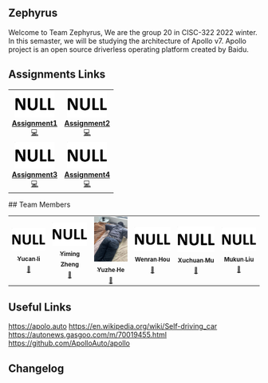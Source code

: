 <!-- ## 2022 Winter CISC-322 Group 20 -->
## Zephyrus
Welcome to Team Zephyrus, We are the group 20 in CISC-322 2022 winter. In this semaster, we will be studying the architecture of Apollo v7. Apollo project is an open source driverless operating platform created by Baidu.  
<!-- [Onq page](https://onq.queensu.ca/d2l/home/642417) <br> -->
<!-- <img src="233333.jpg" width = "300" height = "300" alt="" align=center /> -->
## Assignments Links
<p align="center">
<table align="center" style="width:100%">
<tr>
<td align="center"><a href="https://github.com/Wad098/CISC-322_Group20/blob/gh-pages/doc/CISC322_Project.pdf"><img src="https://raw.githubusercontent.com/Wad098/CISC-322_Group20/gh-pages/img/null.png" width="80px;" alt=""/><br /><b>Assignment1</b></a><br /><a href="" title="Code">💻</a> </td>
<td align="center"><a href="https://baidu.com/"><img src="https://raw.githubusercontent.com/Wad098/CISC-322_Group20/gh-pages/img/null.png" width="80px;" alt=""/><br /><b>Assignment2</b></a><br /><a href="" title="Code">💻</a> </td>
</tr>
<tr>
<td align="center"><a href="https://baidu.com/"><img src="https://raw.githubusercontent.com/Wad098/CISC-322_Group20/gh-pages/img/null.png" width="80px;" alt=""/><br /><b>Assignment3</b></a><br /><a href="" title="Code">💻</a> </td>
<td align="center"><a href="https://baidu.com/"><img src="https://raw.githubusercontent.com/Wad098/CISC-322_Group20/gh-pages/img/null.png" width="80px;" alt=""/><br /><b>Assignment4</b></a><br /><a href="" title="Code">💻</a> </td>
</tr>
</table>
</p>
## Team Members
<table>
    <tr>
      <td align="center"><a href="https://github.com/BlairLi"><img src="img/null.png" width="100px;" alt=""/><br /><sub><b>Yucan li </b></sub></a><sub><br /><a href = "mailto: 18yl259@queesu.ca">📧</a></sub></td>
      <td align="center"><a href="https://github.com/Wad098"><img src="img/null.png" width="100px;" alt=""/><br /><sub><b>Yiming Zheng </b></sub></a><sub><br /><a href = "mailto: 19yz38@queensu.ca">📧</a></sub></td>
      <td align="center"><a href="https://github.com/hrzzdhyz"><img src="img/1.jpg" width="100px;" alt=""/><br /><sub><b>Yuzhe He </b></sub></a><sub><br /><a href = "mailto: abc@example.com">📧</a></sub></td>
      <td align="center"><a href="https://github.com/BrightAurora138"><img src="img/null.png" width="100px;" alt=""/><br /><sub><b>Wenran Hou </b></sub></a><sub><br /><a href = "mailto: 18wh10@queensu.ca">📧</a></sub></td>
      <td align="center"><a href="https://github.com/pawwwn"><img src="img/null.png" width="100px;" alt=""/><br /><sub><b>Xuchuan Mu </b></sub></a><sub><br /><a href = "mailto: 18xm24@queensu.ca">📧</a></sub></td>
      <td align="center"><a href="https://github.com/19ml13"><img src="img/null.png" width="100px;" alt=""/><br /><sub><b>Mukun Liu </b></sub></a><sub><br /><a href = "mailto: 19ml13@queensu.ca">📧</a></sub></td>
    </tr>
 </table>


## Useful Links
<a href="https://apolo.auto">https://apolo.auto</a></td>
<a href="https://en.wikipedia.org/wiki/Self-driving_car">https://en.wikipedia.org/wiki/Self-driving_car</a></td>
<a href="https://autonews.gasgoo.com/m/70019455.html">https://autonews.gasgoo.com/m/70019455.html</a></td>
<a href="https://github.com/ApolloAuto/apollo">https://github.com/ApolloAuto/apollo</a></td>



## Changelog
